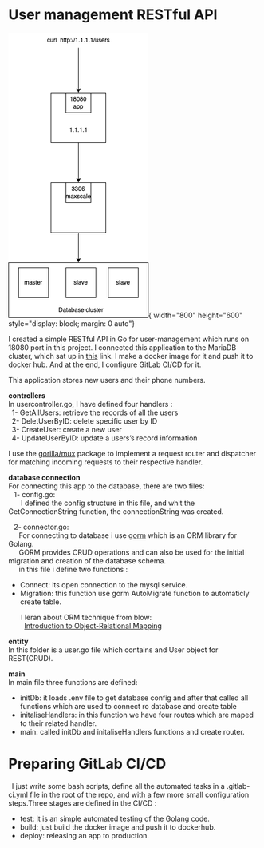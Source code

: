 # User management RESTful API
![diagram](usermanagement-diagram.png){ width="800" height="600" style="display: block; margin: 0 auto"}

I created a simple RESTful API  in Go for user-management which runs on 18080 port in this project. I connected this application to the MariaDB cluster, which sat up in [this](https://github.com/mona-mp/mariadb-cluster) link.
I make a docker image for it and push it to docker hub.
And at the end, I configure GitLab CI/CD for it.

This application stores new users and their phone numbers.

**controllers**\
In usercontroller.go, I have defined four handlers : \
&ensp;1- GetAllUsers: retrieve the records of all the users \
&ensp;2- DeletUserByID: delete specific user by ID \
&ensp;3- CreateUser: create a new user \
&ensp;4- UpdateUserByID: update a users’s record information

I use the [gorilla/mux](https://www.gorillatoolkit.org/pkg/mux) package to implement a request router and dispatcher for matching incoming requests to their respective handler.

**database connection**\
For connecting this app to the database, there are two files:\
&ensp; 1- config.go:\
&ensp;&ensp;&ensp; I defined the config structure in this file, and whit the GetConnectionString function, the connectionString was created.

&ensp; 2- connector.go:\
&ensp;&ensp;&ensp;For connecting to database i use [gorm](https://gorm.io/) which is an ORM library for Golang.\
&ensp;&ensp;&ensp;GORM provides CRUD operations and can also be used for the initial migration and creation of the database schema.\
&ensp;&ensp;&ensp;in this file i define two functions :
- Connect: its open connection to the mysql service.
- Migration: this function use gorm AutoMigrate function to automaticly create table.

&ensp;&ensp;&ensp; I leran about ORM technique from blow:\
  &ensp;&ensp;&ensp; &ensp;[Introduction to Object-Relational Mapping](https://www.youtube.com/watch?v=dHQ-I7kr_SY)



**entity**\
In this folder is a user.go file which contains and User object for REST(CRUD).

**main**\
In main file three functions are defined:
- initDb: it loads .env file to get database config and after that called all functions which are used to connect ro database and create table
- initaliseHandlers: in this function we have four routes which are maped to their related handler.
- main: called initDb and initaliseHandlers functions and create router.

# Preparing GitLab CI/CD
&ensp;I just write some bash scripts, define all the automated tasks in a .gitlab-ci.yml file in the root of the repo, and with a few more small configuration steps.Three stages are defined in the CI/CD :
- test: it is an simple automated testing of the Golang code.
- build: just build the docker image and push it to dockerhub.
- deploy:  releasing an app to production.

